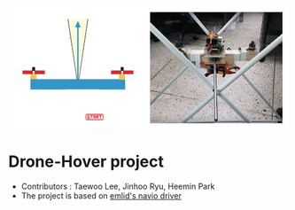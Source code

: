 <p align="center">
  <img src="./images/hover_drone.png" width="600" height="220">
</p>

# Drone-Hover project
- Contributors : Taewoo Lee, Jinhoo Ryu, Heemin Park
- The project is based on [emlid's navio driver](https://github.com/emlid/Navio2)
